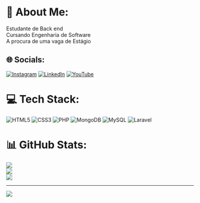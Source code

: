 # 💫 About Me:
Estudante de Back end<br>Cursando Engenharia de Software<br>A procura de uma vaga de Estágio


## 🌐 Socials:
[![Instagram](https://img.shields.io/badge/Instagram-%23E4405F.svg?logo=Instagram&logoColor=white)](https://instagram.com/https://www.instagram.com/joaofelix.dev/) [![LinkedIn](https://img.shields.io/badge/LinkedIn-%230077B5.svg?logo=linkedin&logoColor=white)](https://linkedin.com/in/https://www.linkedin.com/in/joaofelixss/) [![YouTube](https://img.shields.io/badge/YouTube-%23FF0000.svg?logo=YouTube&logoColor=white)](https://youtube.com/@https://www.youtube.com/channel/joaofelixdev) 

# 💻 Tech Stack:
![HTML5](https://img.shields.io/badge/html5-%23E34F26.svg?style=for-the-badge&logo=html5&logoColor=white) ![CSS3](https://img.shields.io/badge/css3-%231572B6.svg?style=for-the-badge&logo=css3&logoColor=white) ![PHP](https://img.shields.io/badge/php-%23777BB4.svg?style=for-the-badge&logo=php&logoColor=white) ![MongoDB](https://img.shields.io/badge/MongoDB-%234ea94b.svg?style=for-the-badge&logo=mongodb&logoColor=white) ![MySQL](https://img.shields.io/badge/mysql-%2300f.svg?style=for-the-badge&logo=mysql&logoColor=white) ![Laravel](https://img.shields.io/badge/laravel-%23FF2D20.svg?style=for-the-badge&logo=laravel&logoColor=white)
# 📊 GitHub Stats:
![](https://github-readme-stats.vercel.app/api?username=joaofelixss&theme=jolly&hide_border=false&include_all_commits=false&count_private=false)<br/>
![](https://github-readme-streak-stats.herokuapp.com/?user=joaofelixss&theme=jolly&hide_border=false)<br/>
![](https://github-readme-stats.vercel.app/api/top-langs/?username=joaofelixss&theme=jolly&hide_border=false&include_all_commits=false&count_private=false&layout=compact)

---
[![](https://visitcount.itsvg.in/api?id=joaofelixss&icon=0&color=0)](https://visitcount.itsvg.in)

<!-- Proudly created with GPRM ( https://gprm.itsvg.in ) -->
